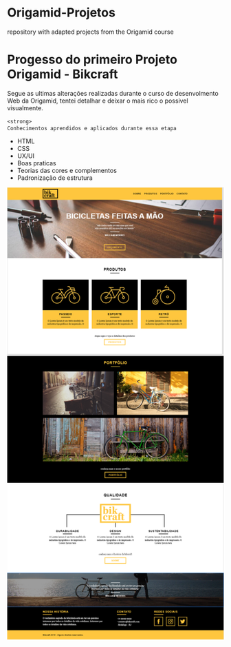 # Origamid-Projetos
 repository with adapted projects from the Origamid course

<h1> Progesso do primeiro Projeto Origamid - Bikcraft </h1>

<p> Segue as ultimas alterações realizadas durante o curso de desenvolmento Web da Origamid, tentei detalhar e deixar o mais rico o possivel visualmente.</p>
    
    <strong>
    Conhecimentos aprendidos e aplicados durante essa etapa
  * HTML
  * CSS
  * UX/UI
  * Boas praticas
  * Teorias das cores e complementos
  * Padronização de estrutura
    </strong>

<img src="Docs/Introducao.png">
<img src="Docs/Portifolio.png">
<img src="Docs/Qualidade-Rodape.png">